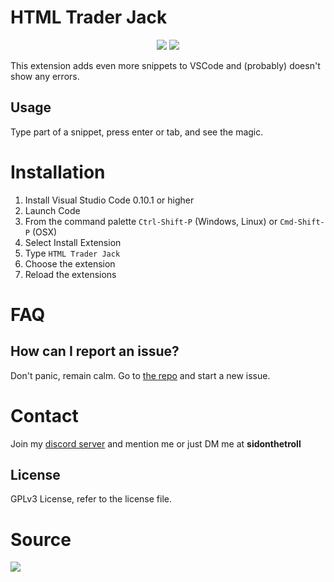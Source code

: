 # HTML Trader Jack

<div align="center">
    <img src='https://img.shields.io/github/repo-size/SidonTheTroll/html-trader-jack?label=Repo%20Size&style=flat&logo=json&logoColor=FFFFFF&labelColor=%2307234f&color=%23066191'>
    <img src='https://img.shields.io/badge/GPLv3-License?style=flat&logo=gnu&logoColor=white&label=License&labelColor=ab6d03&color=aba503'>
</div>

This extension adds even more snippets to VSCode and (probably) doesn't show any errors. 

## Usage 
Type part of a snippet, press enter or tab, and see the magic. 

# Installation

1. Install Visual Studio Code 0.10.1 or higher
2. Launch Code
3. From the command palette `Ctrl-Shift-P` (Windows, Linux) or `Cmd-Shift-P` (OSX)
4. Select Install Extension
5. Type `HTML Trader Jack`
6. Choose the extension
7. Reload the extensions

# FAQ
## How can I report an issue?
Don't panic, remain calm. Go to [the repo](https://github.com/SidonTheTroll/html-trader-jack) and start a new issue. 

# Contact
Join my [discord server](https://discord.gg/gBPVMWbjFf) and mention me or just DM me at **sidonthetroll**

## License
GPLv3 License, refer to the license file.

# Source
<a href="https://github.com/sidonthetroll/html-trader-jack">
    <img src="https://img.shields.io/badge/SidonTheTroll-ok?style=for-the-badge&logo=github&logoColor=%23ffffff&label=Github&labelColor=%232b3137&color=%2388ab98&link=https%3A%2F%2Fgithub.com%2Fsidonthetroll%2Fhtml-trader-jack">
</a>